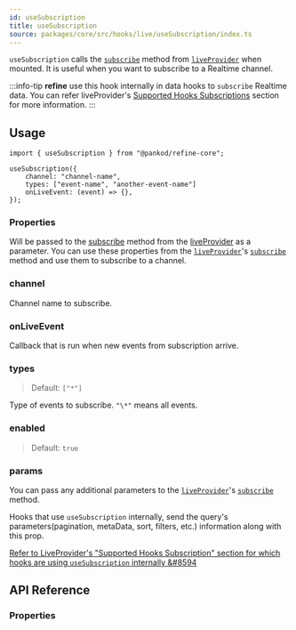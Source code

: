 ```yaml
---
id: useSubscription
title: useSubscription
source: packages/core/src/hooks/live/useSubscription/index.ts
---
```


`useSubscription` calls the [`subscribe`][live-provider-subscribe] method from [`liveProvider`][live-provider] when mounted. It is useful when you want to subscribe to a Realtime channel.

:::info-tip
**refine** use this hook internally in data hooks to `subscribe` Realtime data. You can refer liveProvider's [Supported Hooks Subscriptions][supported-hooks-subscription] section for more information.
:::

## Usage

```tsx
import { useSubscription } from "@pankod/refine-core";

useSubscription({
    channel: "channel-name",
    types: ["event-name", "another-event-name"]
    onLiveEvent: (event) => {},
});

```

### Properties

Will be passed to the [subscribe][live-provider-subscribe] method from the [liveProvider][live-provider] as a parameter. You can use these properties from the [`liveProvider`][live-provider]'s [`subscribe`][live-provider-subscribe] method and use them to subscribe to a channel.

### channel <PropTag required/>

Channel name to subscribe.

### onLiveEvent <PropTag required/>

Callback that is run when new events from subscription arrive.

### types

> Default: `["*"]`

Type of events to subscribe. `"\*"` means all events.

### enabled

> Default: `true`

### params

You can pass any additional parameters to the [`liveProvider`][live-provider]'s [`subscribe`][live-provider-subscribe] method.

Hooks that use `useSubscription` internally, send the query's parameters(pagination, metaData, sort, filters, etc.) information along with this prop.

[Refer to LiveProvider's "Supported Hooks Subscription" section for which hooks are using `useSubscription` internally &#8594][supported-hooks-subscription]

## API Reference

### Properties

<PropsTable module="@pankod/refine-core/useSubscription"  />

[live-provider]: /docs/api-reference/core/providers/live-provider
[live-provider-subscribe]: /docs/api-reference/core/providers/live-provider/#subscribe
[supported-hooks-subscription]: /docs/api-reference/core/providers/live-provider/#supported-hooks-subscription
